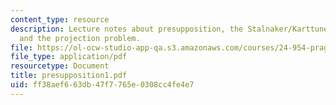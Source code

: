 ```yaml
---
content_type: resource
description: Lecture notes about presupposition, the Stalnaker/Karttunen approach,
  and the projection problem.
file: https://ol-ocw-studio-app-qa.s3.amazonaws.com/courses/24-954-pragmatics-in-linguistic-theory-fall-2006/ff38aef663db47f7765e0308cc4fe4e7_presupposition1.pdf
file_type: application/pdf
resourcetype: Document
title: presupposition1.pdf
uid: ff38aef6-63db-47f7-765e-0308cc4fe4e7
---
```

